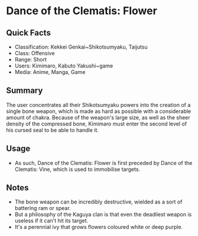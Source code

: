 # Dance of the Clematis: Flower

## Quick Facts
- Classification: Kekkei Genkai~Shikotsumyaku, Taijutsu
- Class: Offensive
- Range: Short
- Users: Kimimaro, Kabuto Yakushi~game
- Media: Anime, Manga, Game

## Summary
The user concentrates all their Shikotsumyaku powers into the creation of a single bone weapon, which is made as hard as possible with a considerable amount of chakra. Because of the weapon's large size, as well as the sheer density of the compressed bone, Kimimaro must enter the second level of his cursed seal to be able to handle it.

## Usage
- As such, Dance of the Clematis: Flower is first preceded by Dance of the Clematis: Vine, which is used to immobilise targets.

## Notes
- The bone weapon can be incredibly destructive, wielded as a sort of battering ram or spear.
- But a philosophy of the Kaguya clan is that even the deadliest weapon is useless if it can't hit its target.
- It's a perennial ivy that grows flowers coloured white or deep purple.
